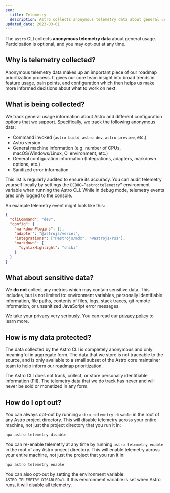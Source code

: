 ```yaml
---
seo:
  title: Telemetry
  description: Astro collects anonymous telemetry data about general usage to help inform our roadmap. Participation is optional and you may opt-out at any time.
updated_date: 2023-03-01
---
```


The `astro` CLI collects **anonymous telemetry data** about general usage. Participation is optional, and you may opt-out at any time.

## Why is telemetry collected?

Anonymous telemetry data makes up an important piece of our roadmap prioritization process. It gives our core team insight into broad trends in feature usage, pain points, and configuration which then helps us make more informed decisions about what to work on next.

## What is being collected?

We track general usage information about Astro and different configuration options that we support. Specifically, we track the following anonymous data:

- Command invoked (`astro build`, `astro dev`, `astro preview`, etc.)
- Astro version
- General machine information (e.g. number of CPUs, macOS/Windows/Linux, CI environment, etc.)
- General configuration information (Integrations, adapters, markdown options, etc.)
- Sanitized error information

This list is regularly audited to ensure its accuracy. You can audit telemetry yourself locally by settings the `DEBUG=”astro:telemetry”` environment variable when running the Astro CLI. While in debug mode, telemetry events ares only logged to the console.

An example telemetry event might look like this:

```json
{
  "cliCommand": "dev",
  "config": {
    "markdownPlugins": [],
    "adapter": "@astrojs/vercel",
    "integrations": ["@astrojs/mdx", "@astrojs/rss"],
    "markdown": {
      "syntaxHighlight": "shiki"
    }
  }
}
```

## What about sensitive data?

We **do not** collect any metrics which may contain sensitive data. This includes, but is not limited to: environment variables, personally identifiable information, file paths, contents of files, logs, stack traces, git remote information, or unsanitized JavaScript error messages.

We take your privacy very seriously. You can read our [privacy policy](https://astro.build/privacy/) to learn more.

## How is my data protected?

The data collected by the Astro CLI is completely anonymous and only meaningful in aggregate form. The data that we store is not traceable to the source, and is only available to a small subset of the Astro core maintainer team to help inform our roadmap prioritization.

The Astro CLI does not track, collect, or store personally identifiable information (PII). The telemetry data that we do track has never and will never be sold or monetized in any form.

## How do I opt out?

You can always opt-out by running `astro telemetry disable` in the root of any Astro project directory. This will disable telemetry across your entire machine, not just the project directory that you run it in:

```bash
npx astro telemetry disable
```

You can re-enable telemetry at any time by running `astro telemetry enable` in the root of any Astro project directory. This will enable telemetry across your entire machine, not just the project that you run it in:

```bash
npx astro telemetry enable
```

You can also opt-out by setting the environment variable: `ASTRO_TELEMETRY_DISABLED=1`. If this environment variable is set when Astro runs, it will disable all telemetry.
